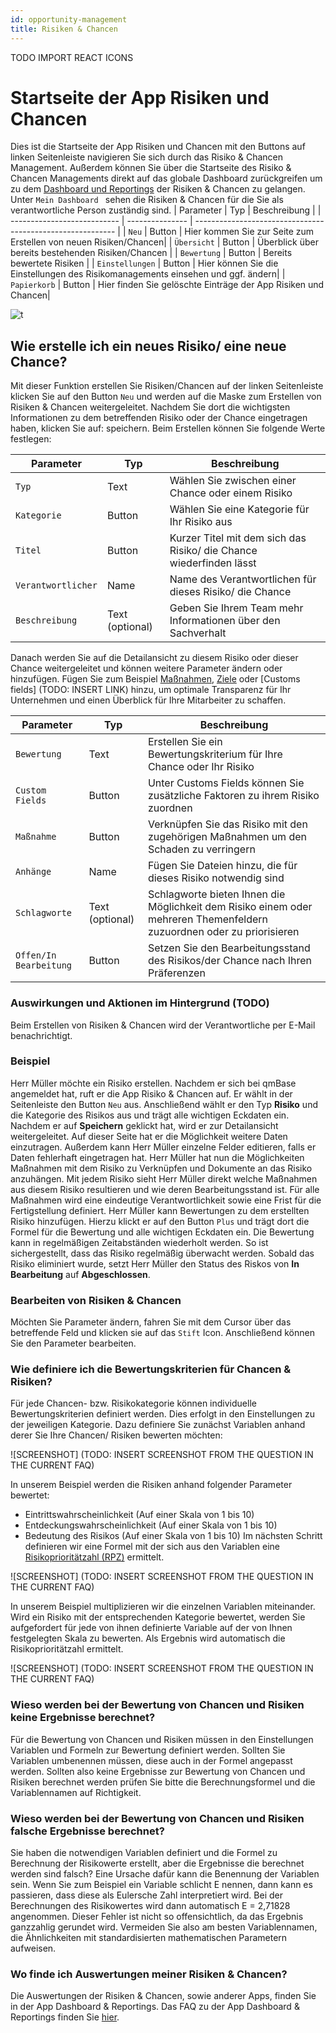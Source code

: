 ```yaml
---
id: opportunity-management
title: Risiken & Chancen
---
```

TODO IMPORT REACT ICONS

# Startseite der App Risiken und Chancen
Dies ist die Startseite der App Risiken und Chancen mit den Buttons auf linken Seitenleiste navigieren Sie sich durch das Risiko & Chancen Management. Außerdem können Sie über die Startseite des Risiko & Chancen Managements direkt auf das globale Dashboard zurückgreifen um zu dem [Dashboard und Reportings](dashboard.md) der Risiken & Chancen zu gelangen. Unter <code>Mein Dashboard </code> sehen die Risiken & Chancen für die Sie als verantwortliche Person zuständig sind. 
| Parameter                    | Typ             | Beschreibung                                               |
| ---------------------------  | --------------- | ---------------------------------------------------------- |
| <code>Neu</code>             | Button          | Hier kommen Sie zur Seite zum Erstellen von neuen Risiken/Chancen|
| <code>Übersicht</code>       | Button          | Überblick über bereits bestehenden Risiken/Chancen         |
| <code>Bewertung</code>       | Button          | Bereits bewertete Risiken                                  |
| <code>Einstellungen</code>   | Button          | Hier können Sie die Einstellungen des Risikomanagements einsehen und ggf. ändern|
| <code>Papierkorb</code>      | Button          | Hier finden Sie gelöschte Einträge der App Risiken und Chancen|

![t](https://caqadmin.blob.core.windows.net/public-screenshots/AllIntegrationSpecs/QualityMonitor/Opportunities.png)

## Wie erstelle ich ein neues Risiko/ eine neue Chance?
Mit dieser Funktion erstellen Sie Risiken/Chancen auf der linken Seitenleiste klicken Sie auf den Button <code>Neu</code> und werden auf die Maske zum Erstellen von Risiken & Chancen weitergeleitet. Nachdem Sie dort die wichtigsten Informationen zu dem betreffenden Risiko oder der Chance eingetragen haben, klicken Sie auf: speichern.
Beim Erstellen können Sie folgende Werte festlegen:

| Parameter                    | Typ             | Beschreibung                                               |
| ---------------------------  | --------------- | ---------------------------------------------------------- |
| <code>Typ</code>             | Text            | Wählen Sie zwischen einer Chance oder einem Risiko         |
| <code>Kategorie</code>       | Button          | Wählen Sie eine Kategorie für Ihr Risiko aus               |
| <code>Titel</code>           | Button          | Kurzer Titel mit dem sich das Risiko/ die Chance wiederfinden lässt|
| <code>Verantwortlicher</code>| Name            | Name des Verantwortlichen für dieses Risiko/ die Chance    |
| <code>Beschreibung</code>    |Text (optional)  | Geben Sie Ihrem Team mehr Informationen über den Sachverhalt|

Danach werden Sie auf die Detailansicht zu diesem Risiko oder dieser Chance weitergeleitet und können weitere Parameter ändern oder hinzufügen. Fügen Sie zum Beispiel [Maßnahmen](projects-and-tasks.md), [Ziele](goal-management.md) oder [Customs fields] (TODO: INSERT LINK) hinzu, um optimale Transparenz für Ihr Unternehmen und einen Überblick für Ihre Mitarbeiter zu schaffen. 

| Parameter                    | Typ             | Beschreibung                                               |
| ---------------------------  | --------------- | ---------------------------------------------------------- |
| <code>Bewertung</code>       | Text            | Erstellen Sie ein Bewertungskriterium für Ihre Chance oder Ihr Risiko|
| <code>Custom Fields</code>   | Button          | Unter Customs Fields können Sie zusätzliche Faktoren zu ihrem Risiko zuordnen|
| <code>Maßnahme </code>       | Button          | Verknüpfen Sie das Risiko mit den zugehörigen Maßnahmen um den Schaden zu verringern|
| <code>Anhänge</code>         | Name            | Fügen Sie Dateien hinzu, die für dieses Risiko notwendig sind|
| <code>Schlagworte</code>     |Text (optional)  | Schlagworte bieten Ihnen die Möglichkeit dem Risiko einem oder mehreren Themenfeldern zuzuordnen oder zu priorisieren|
| <code>Offen/In Bearbeitung</code>| Button      | Setzen Sie den Bearbeitungsstand des Risikos/der Chance nach Ihren Präferenzen|

### Auswirkungen und Aktionen im Hintergrund (TODO)

Beim Erstellen von Risiken & Chancen wird der Verantwortliche per E-Mail benachrichtigt.

### Beispiel

Herr Müller möchte ein Risiko erstellen. Nachdem er sich bei qmBase angemeldet hat, ruft er die App Risiko & Chancen auf. Er wählt in der Seitenleiste den Button <code>Neu</code> aus. Anschließend wählt er den Typ **Risiko** und die Kategorie des Risikos aus und trägt alle wichtigen Eckdaten ein. Nachdem er auf **Speichern** geklickt hat, wird er zur Detailansicht weitergeleitet. Auf dieser Seite hat er die Möglichkeit weitere Daten einzutragen. Außerdem kann Herr Müller einzelne Felder editieren, falls er Daten fehlerhaft eingetragen hat. 
Herr Müller hat nun die Möglichkeiten Maßnahmen mit dem Risiko zu Verknüpfen und Dokumente an das Risiko anzuhängen. Mit jedem Risiko sieht Herr Müller direkt welche Maßnahmen aus diesem Risiko resultieren und wie deren Bearbeitungsstand ist. Für alle Maßnahmen wird eine eindeutige Verantwortlichkeit sowie eine Frist für die Fertigstellung definiert. 
Herr Müller kann Bewertungen zu dem erstellten Risiko hinzufügen. Hierzu klickt er auf den Button <code>Plus</code> und trägt dort die Formel für die Bewertung und alle wichtigen Eckdaten ein. Die Bewertung kann in regelmäßigen Zeitabständen wiederholt werden. So ist sichergestellt, dass das Risiko regelmäßig überwacht werden. Sobald das Risiko eliminiert wurde, setzt Herr Müller den Status des Riskos von **In Bearbeitung** auf **Abgeschlossen**.
  
### Bearbeiten von Risiken & Chancen

Möchten Sie Parameter ändern, fahren Sie mit dem Cursor über das betreffende Feld und klicken sie auf das <code>Stift</code> Icon. Anschließend können Sie den Parameter bearbeiten.

### Wie definiere ich die Bewertungskriterien für Chancen & Risiken?

Für jede Chancen- bzw. Risikokategorie können individuelle Bewertungskriterien definiert werden. Dies erfolgt in den Einstellungen zu der jeweiligen Kategorie.
Dazu definiere Sie zunächst Variablen anhand derer Sie Ihre Chancen/ Risiken bewerten möchten:  

![SCREENSHOT] (TODO: INSERT SCREENSHOT FROM THE QUESTION IN THE CURRENT FAQ)

In unserem Beispiel werden die Risiken anhand folgender Parameter bewertet:
* Eintrittswahrscheinlichkeit (Auf einer Skala von 1 bis 10)
* Entdeckungswahrscheinlichkeit (Auf einer Skala von 1 bis 10)
* Bedeutung des Risikos (Auf einer Skala von 1 bis 10)
Im nächsten Schritt definieren wir eine Formel mit der sich aus den Variablen eine [Risikoprioritätzahl (RPZ)](https://www.qmbase.com/fmea-fehlermoeglichkeits-und-einfluss-analyse/) ermittelt.

![SCREENSHOT] (TODO: INSERT SCREENSHOT FROM THE QUESTION IN THE CURRENT FAQ)

In unserem Beispiel multiplizieren wir die einzelnen Variablen miteinander. 
Wird ein Risiko mit der entsprechenden Kategorie bewertet, werden Sie aufgefordert für jede von ihnen definierte Variable auf der von Ihnen festgelegten Skala zu bewerten. Als Ergebnis wird automatisch die Risikoprioritätzahl ermittelt.

![SCREENSHOT] (TODO: INSERT SCREENSHOT FROM THE QUESTION IN THE CURRENT FAQ)

### Wieso werden bei der Bewertung von Chancen und Risiken keine Ergebnisse berechnet?

Für die Bewertung von Chancen und Risiken müssen in den Einstellungen Variablen und Formeln zur Bewertung definiert werden. Sollten Sie Variablen umbenennen müssen, diese auch in der Formel angepasst werden. Sollten also keine Ergebnisse zur Bewertung von Chancen und Risiken berechnet werden prüfen Sie bitte die Berechnungsformel und die Variablennamen auf Richtigkeit.
 
### Wieso werden bei der Bewertung von Chancen und Risiken falsche Ergebnisse berechnet?

Sie haben die notwendigen Variablen definiert und die Formel zu Berechnung der Risikowerte erstellt, aber die Ergebnisse die berechnet werden sind falsch?
Eine Ursache dafür kann die Benennung der Variablen sein. Wenn Sie zum Beispiel ein Variable schlicht E nennen, dann kann es passieren, dass diese als Eulersche Zahl interpretiert wird. Bei der Berechnungen des Risikowertes wird dann automatisch E = 2,71828 angenommen. Dieser Fehler ist nicht so offensichtlich, da das Ergebnis ganzzahlig gerundet wird. Vermeiden Sie also am besten Variablennamen, die Ähnlichkeiten mit standardisierten mathematischen Parametern aufweisen.
 
### Wo finde ich Auswertungen meiner Risiken & Chancen?

Die Auswertungen der Risiken & Chancen, sowie anderer Apps, finden Sie in der App Dashboard & Reportings. Das FAQ zu der App Dashboard & Reportings finden Sie [hier](dashboard.md).



